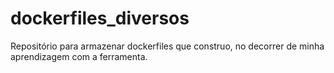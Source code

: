 # dockerfiles_diversos
Repositório para armazenar dockerfiles que construo, no decorrer de minha aprendizagem com a ferramenta.
